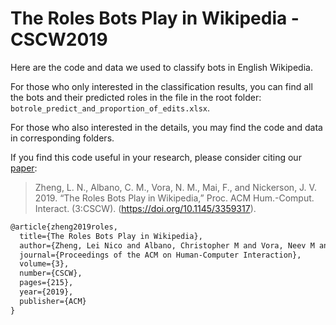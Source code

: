 # The Roles Bots Play in Wikipedia - CSCW2019

Here are the code and data we used to classify bots in English Wikipedia. 

For those who only interested in the classification results, you can find all the bots and their predicted roles in the file in the root folder: `botrole_predict_and_proportion_of_edits.xlsx`.

For those who also interested in the details, you may find the code and data in corresponding folders.  

If you find this code useful in your research, please consider citing our [paper](https://dl.acm.org/citation.cfm?id=3359317):

> Zheng, L. N., Albano, C. M., Vora, N. M., Mai, F., and Nickerson, J. V. 2019. “The Roles Bots Play in Wikipedia,” Proc. ACM Hum.-Comput. Interact. (3:CSCW). (https://doi.org/10.1145/3359317).

```latex
@article{zheng2019roles,
  title={The Roles Bots Play in Wikipedia},
  author={Zheng, Lei Nico and Albano, Christopher M and Vora, Neev M and Mai, Feng and Nickerson, Jeffrey V},
  journal={Proceedings of the ACM on Human-Computer Interaction},
  volume={3},
  number={CSCW},
  pages={215},
  year={2019},
  publisher={ACM}
}
```

